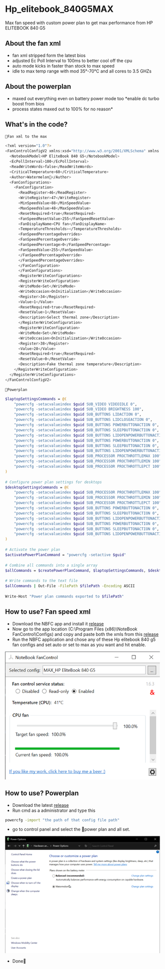# Hp_elitebook_840G5MAX
Max fan speed with custom power plan to get max performance from HP ELITEBOOK 840 G5
## About the fan xml
- fan xml stripped form the latest bios
- adjusted Ec Poll Interval to 100ms to better cool off the cpu
- auto mode kicks in faster than stock to max speed
- idle to max temp range with mod 35°-70°C and all cores to 3.5 GHZs
## About the powerplan
- maxed out everything even on battery power mode too *enable dc turbo boost from bios
- process states maxed out to 100% for no reason*

## What's in the code?
`🍉Fan xml to the max`
```bash
<?xml version="1.0"?>
<FanControlConfigV2 xmlns:xsd="http://www.w3.org/2001/XMLSchema" xmlns:xsi="http://www.w3.org/2001/XMLSchema-instance">
  <NotebookModel>HP EliteBook 840 G5</NotebookModel>
  <EcPollInterval>100</EcPollInterval>
  <ReadWriteWords>false</ReadWriteWords>
  <CriticalTemperature>60</CriticalTemperature>
  <Author>Watermelon🍉</Author>
  <FanConfigurations>
    <FanConfiguration>
      <ReadRegister>46</ReadRegister>
      <WriteRegister>47</WriteRegister>
      <MinSpeedValue>88</MinSpeedValue>
      <MaxSpeedValue>48</MaxSpeedValue>
      <ResetRequired>true</ResetRequired>
      <FanSpeedResetValue>255</FanSpeedResetValue>
      <FanDisplayName>CPU fan</FanDisplayName>
      <TemperatureThresholds></TemperatureThresholds>
      <FanSpeedPercentageOverrides>
      <FanSpeedPercentageOverride>
      <FanSpeedPercentage>0</FanSpeedPercentage>
      <FanSpeedValue>255</FanSpeedValue>
      </FanSpeedPercentageOverride>
      </FanSpeedPercentageOverrides>
      </FanConfiguration>
      </FanConfigurations>
      <RegisterWriteConfigurations>
      <RegisterWriteConfiguration>
      <WriteMode>Set</WriteMode>
      <WriteOccasion>OnInitialization</WriteOccasion>
      <Register>34</Register>
      <Value>1</Value>
      <ResetRequired>true</ResetRequired>
      <ResetValue>1</ResetValue>
      <Description>Select thermal zone</Description>
      </RegisterWriteConfiguration>
      <RegisterWriteConfiguration>
      <WriteMode>Set</WriteMode>
      <WriteOccasion>OnInitialization</WriteOccasion>
      <Register>38</Register>
      <Value>28</Value>
      <ResetRequired>true</ResetRequired>
      <ResetValue>0</ResetValue>
      <Description>Fake thermal zone temperature</Description>
    </RegisterWriteConfiguration>
  </RegisterWriteConfigurations>
</FanControlConfigV2>
```
`🍉Powerplan`
```bash
$laptopSettingsCommands = @(
    "powercfg -setacvalueindex $guid SUB_VIDEO VIDEOIDLE 0",
    "powercfg -setacvalueindex $guid SUB_VIDEO BRIGHTNESS 100",
    "powercfg -setacvalueindex $guid SUB_BUTTONS LIDACTION 0",
    "powercfg -setacvalueindex $guid SUB_BUTTONS LIDCLOSEACTION 0",
    "powercfg -setacvalueindex $guid SUB_BUTTONS POWERBUTTONACTION 0",
    "powercfg -setacvalueindex $guid SUB_BUTTONS SLEEPBUTTONACTION 0",
    "powercfg -setacvalueindex $guid SUB_BUTTONS LIDOPENPOWERBUTTONACTION 0",
    "powercfg -setacvalueindex $guid SUB_BUTTONS POWERBUTTONACTION 0",
    "powercfg -setacvalueindex $guid SUB_BUTTONS SLEEPBUTTONACTION 0",
    "powercfg -setacvalueindex $guid SUB_BUTTONS LIDOPENPOWERBUTTONACTION 0",
    "powercfg -setacvalueindex $guid SUB_PROCESSOR PROCTHROTTLEMAX 100",
    "powercfg -setacvalueindex $guid SUB_PROCESSOR PROCTHROTTLEMIN 100",
    "powercfg -setacvalueindex $guid SUB_PROCESSOR PROCTHROTTLEPCT 100"
)

# Configure power plan settings for desktops
$desktopSettingsCommands = @(
    "powercfg -setacvalueindex $guid SUB_PROCESSOR PROCTHROTTLEMAX 100",
    "powercfg -setacvalueindex $guid SUB_PROCESSOR PROCTHROTTLEMIN 100",
    "powercfg -setacvalueindex $guid SUB_PROCESSOR PROCTHROTTLEPCT 100",
    "powercfg -setacvalueindex $guid SUB_BUTTONS POWERBUTTONACTION 0",
    "powercfg -setacvalueindex $guid SUB_BUTTONS SLEEPBUTTONACTION 0",
    "powercfg -setacvalueindex $guid SUB_BUTTONS LIDOPENPOWERBUTTONACTION 0",
    "powercfg -setacvalueindex $guid SUB_BUTTONS POWERBUTTONACTION 0",
    "powercfg -setacvalueindex $guid SUB_BUTTONS SLEEPBUTTONACTION 0",
    "powercfg -setacvalueindex $guid SUB_BUTTONS LIDOPENPOWERBUTTONACTION 0"
)

# Activate the power plan
$activatePowerPlanCommand = "powercfg -setactive $guid"

# Combine all commands into a single array
$allCommands = $createPowerPlanCommand, $laptopSettingsCommands, $desktopSettingsCommands, $activatePowerPlanCommand

# Write commands to the text file
$allCommands | Out-File -FilePath $filePath -Encoding ASCII

Write-Host "Power plan commands exported to $filePath"

```
## How to use? Fan speed xml
- Download the NBFC app and install it [release](https://github.com/hirschmann/nbfc/releases/tag/1.6.3)
- Now go to the app location (C:\Program Files (x86)\NoteBook FanControl\Configs) and copy and paste both the xmls from this [release](https://github.com/Nayemhasan/Hp_elitebook_840G5MAX/releases/tag/V.1)
- Run the NBFC application and chose any of these Hp elitebook 840 g5 fan configs and set auto or set to max as you want and hit enable.
<p align="left">
  <img src="https://github.com/Nayemhasan/Hp_elitebook_840G5MAX/blob/main/Resources/fan.png">
</p>

## How to use? Powerplan
- Download the latest [release](https://github.com/Nayemhasan/Hp_elitebook_840G5MAX/releases/tag/V.1)
- Run cmd as a administrator and type this
```bash
powercfg -import "the path of that config file path"
```
- go to control panel and select the 🍉power plan and all set.
<p align="left">
  <img src="https://github.com/Nayemhasan/Hp_elitebook_840G5MAX/blob/main/Resources/powerplan.png">
</p>

- Done🍉

